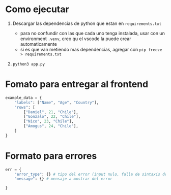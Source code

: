 # Como ejecutar

1. Descargar las dependencias de python que estan en `requirements.txt`
    - para no confundir con las que cada uno tenga instalada, usar con un environment `.venv`, creo qu el vscode la puede crear automaticamente 
    - si es que van metiendo mas dependencias, agregar con `pip freeze > requirements.txt`

2. `python3 app.py`

# Fomato para entregar al frontend
```python
example_data = {
    "labels": ["Name", "Age", "Country"],
    "rows": [
        ["Daniel", 21, "Chile"],
        ["Gonzalo", 22, "Chile"],
        ["Nico", 23, "Chile"],
        ["Amogus", 24, "Chile"],
    ]
}
```

# Formato para errores
```python
err = {
    "error_type": {} # tipo del error (input nulo, falla de sintaxis de en la consulta),
    "message": {} # mensaje a mostrar del error

}
```
